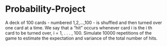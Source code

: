 # Probability-Project


A deck of 100 cards - numbered 1,2,...,100 - is shuffled and then turned over one card at a time. We say that a “hit” occurs whenever card i is the i th card to be turned over, i = 1, . . . , 100. Simulate 10000 repetitions of the game to estimate the expectation and variance of the total number of hits.
